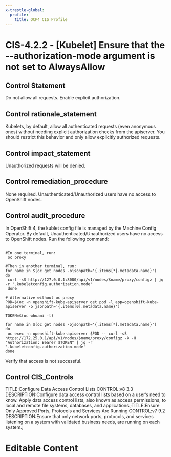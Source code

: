 ```yaml
---
x-trestle-global:
  profile:
    title: OCP4 CIS Profile
---
```


# CIS-4.2.2 - \[Kubelet\] Ensure that the --authorization-mode argument is not set to AlwaysAllow

## Control Statement

Do not allow all requests. Enable explicit authorization.

## Control rationale_statement

Kubelets, by default, allow all authenticated requests (even anonymous ones) without needing explicit authorization checks from the apiserver. You should restrict this behavior and only allow explicitly authorized requests.

## Control impact_statement

Unauthorized requests will be denied.

## Control remediation_procedure

None required. Unauthenticated/Unauthorized users have no access to OpenShift nodes.

## Control audit_procedure

In OpenShift 4, the kublet config file is managed by the Machine Config Operator. By default, Unauthenticated/Unauthorized users have no access to OpenShift nodes. Run the following command:

```

#In one terminal, run:
 oc proxy

#Then in another terminal, run:
for name in $(oc get nodes -ojsonpath='{.items[*].metadata.name}')
do 
 curl -sS http://127.0.0.1:8080/api/v1/nodes/$name/proxy/configz | jq -r '.kubeletconfig.authorization.mode'
 done

# Alternative without oc proxy
POD=$(oc -n openshift-kube-apiserver get pod -l app=openshift-kube-apiserver -o jsonpath='{.items[0].metadata.name}')

TOKEN=$(oc whoami -t)

for name in $(oc get nodes -ojsonpath='{.items[*].metadata.name}')
do
 oc exec -n openshift-kube-apiserver $POD -- curl -sS https://172.25.0.1/api/v1/nodes/$name/proxy/configz -k -H "Authorization: Bearer $TOKEN" | jq -r '.kubeletconfig.authorization.mode'
done
```

Verify that access is not successful.

## Control CIS_Controls

TITLE:Configure Data Access Control Lists CONTROL:v8 3.3 DESCRIPTION:Configure data access control lists based on a user’s need to know. Apply data access control lists, also known as access permissions, to local and remote file systems, databases, and applications.;TITLE:Ensure Only Approved Ports, Protocols and Services Are Running CONTROL:v7 9.2 DESCRIPTION:Ensure that only network ports, protocols, and services listening on a system with validated business needs, are running on each system.;

# Editable Content

<!-- Make additions and edits below -->
<!-- The above represents the contents of the control as received by the profile, prior to additions. -->
<!-- If the profile makes additions to the control, they will appear below. -->
<!-- The above markdown may not be edited but you may edit the content below, and/or introduce new additions to be made by the profile. -->
<!-- If there is a yaml header at the top, parameter values may be edited. Use --set-parameters to incorporate the changes during assembly. -->
<!-- The content here will then replace what is in the profile for this control, after running profile-assemble. -->
<!-- The current profile has no added parts for this control, but you may add new ones here. -->
<!-- Each addition must have a heading either of the form ## Control my_addition_name -->
<!-- or ## Part a. (where the a. refers to one of the control statement labels.) -->
<!-- "## Control" parts are new parts added after the statement part. -->
<!-- "## Part" parts are new parts added into the top-level statement part with that label. -->
<!-- Subparts may be added with nested hash levels of the form ### My Subpart Name -->
<!-- underneath the parent ## Control or ## Part being added -->
<!-- See https://ibm.github.io/compliance-trestle/tutorials/ssp_profile_catalog_authoring/ssp_profile_catalog_authoring for guidance. -->
